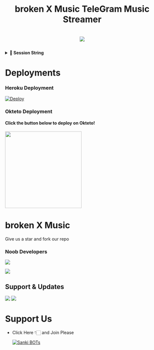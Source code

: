 <h1 align="center"><b>broken X Music TeleGram Music Streamer</b></h1>

# <p align="center"><a href="https://github.com/Princeop12/SakshiXMusic"><img src="https://github-readme-stats.vercel.app/api/pin?username=TheFelliX&show_icons=true&theme=dracula&hide_border=true&repo=ShakshiXMusic"></a></p>
<p align="center">

  <details>
<summary><b>🔗 Session String</b></summary>
<br>

> You'll need a [API_ID](https://my.telegram.org/auth) & [API_HASH](https://my.telegram.org/auth) in order to generate pyrogram session string. 
> Always remember to use good API combo else your account could be deleted.

<h4> Generate Session via Repl.it: </h4>    
<p><a href="https://replit.com/@NotReallyShikhar/Yukki-Music-String-Gen?lite=1&outputonly=1#main.py"><img src="https://img.shields.io/badge/Generate%20On%20Repl-blueviolet?style=for-the-badge&logo=appveyor" width="350""/></a></p>

</details>

  
  
# Deployments
  
### Heroku Deployment
  
  [![Deploy](https://www.herokucdn.com/deploy/button.svg)](https://heroku.com/deploy?template=https://github.com/NitricXd/SakshiXMusic)
  
  
###  Okteto Deployment

<h4>Click the button below to deploy on Okteto!</h4>
<a href="https://cloud.okteto.com/deploy?repository=https://github.com/TheFelliX/ShakshiXMusic"><img src="https://img.shields.io/badge/Deploy%20To%20Okteto-informational?style=for-the-badge&logo=Okteto" width="250""/></a>

  

  
# broken X Music
Give us a star and fork our repo
  
  
  
### Noob Developers 
  
<a href="https://t.me/MrNitric"><img src="https://img.shields.io/badge/MrNitric-ReD.svg?style=for-the-badge&logo=Python"></a> 
  
<a href="https://t.me/ROCKSTAR_PRINCE_OP"><img src="https://img.shields.io/badge/PrinceOp-ReD.svg?style=for-the-badge&logo=Python"></a> 
  

## Support & Updates 
<a href="https://t.me/The_Friend_Circle"><img src="https://img.shields.io/badge/Join-Group%20Support-blue.svg?style=for-the-badge&logo=Telegram"></a> <a href="https://t.me/Sanki_BOTs"><img src="https://img.shields.io/badge/Join-Updates%20Channel-blue.svg?style=for-the-badge&logo=Telegram"></a>
  
# Support Us
  
  
- Click Here 👇🏻 and Join Please
  
  [![Sanki BOTs](https://telegra.ph/file/59bf7854494d0acf1f677.jpg)](https://t.me/Sanki_BOTs)
